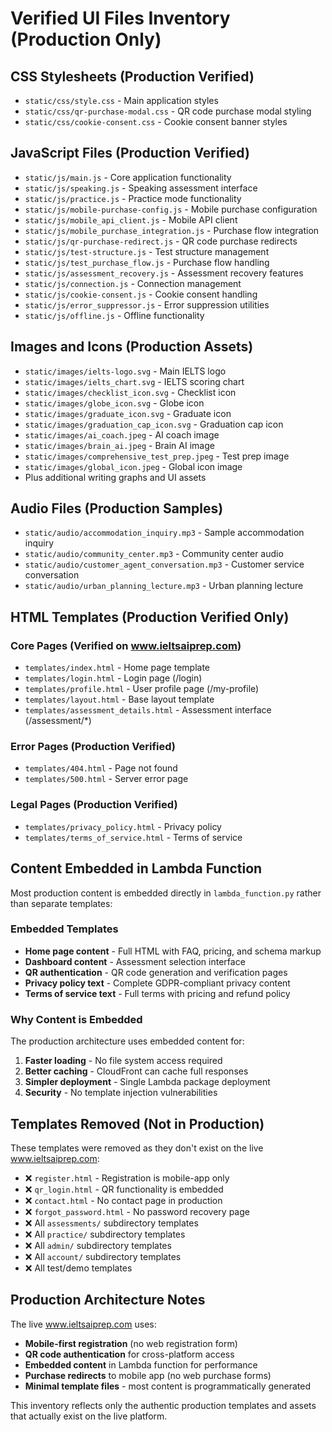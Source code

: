 # Verified UI Files Inventory (Production Only)

## CSS Stylesheets (Production Verified)
- `static/css/style.css` - Main application styles
- `static/css/qr-purchase-modal.css` - QR code purchase modal styling
- `static/css/cookie-consent.css` - Cookie consent banner styles

## JavaScript Files (Production Verified)
- `static/js/main.js` - Core application functionality
- `static/js/speaking.js` - Speaking assessment interface
- `static/js/practice.js` - Practice mode functionality
- `static/js/mobile-purchase-config.js` - Mobile purchase configuration
- `static/js/mobile_api_client.js` - Mobile API client
- `static/js/mobile_purchase_integration.js` - Purchase flow integration
- `static/js/qr-purchase-redirect.js` - QR code purchase redirects
- `static/js/test-structure.js` - Test structure management
- `static/js/test_purchase_flow.js` - Purchase flow handling
- `static/js/assessment_recovery.js` - Assessment recovery features
- `static/js/connection.js` - Connection management
- `static/js/cookie-consent.js` - Cookie consent handling
- `static/js/error_suppressor.js` - Error suppression utilities
- `static/js/offline.js` - Offline functionality

## Images and Icons (Production Assets)
- `static/images/ielts-logo.svg` - Main IELTS logo
- `static/images/ielts_chart.svg` - IELTS scoring chart
- `static/images/checklist_icon.svg` - Checklist icon
- `static/images/globe_icon.svg` - Globe icon
- `static/images/graduate_icon.svg` - Graduate icon
- `static/images/graduation_cap_icon.svg` - Graduation cap icon
- `static/images/ai_coach.jpeg` - AI coach image
- `static/images/brain_ai.jpeg` - Brain AI image
- `static/images/comprehensive_test_prep.jpeg` - Test prep image
- `static/images/global_icon.jpeg` - Global icon image
- Plus additional writing graphs and UI assets

## Audio Files (Production Samples)
- `static/audio/accommodation_inquiry.mp3` - Sample accommodation inquiry
- `static/audio/community_center.mp3` - Community center audio
- `static/audio/customer_agent_conversation.mp3` - Customer service conversation
- `static/audio/urban_planning_lecture.mp3` - Urban planning lecture

## HTML Templates (Production Verified Only)

### Core Pages (Verified on www.ieltsaiprep.com)
- `templates/index.html` - Home page template
- `templates/login.html` - Login page (/login)
- `templates/profile.html` - User profile page (/my-profile)
- `templates/layout.html` - Base layout template
- `templates/assessment_details.html` - Assessment interface (/assessment/*)

### Error Pages (Production Verified)
- `templates/404.html` - Page not found
- `templates/500.html` - Server error page

### Legal Pages (Production Verified)
- `templates/privacy_policy.html` - Privacy policy
- `templates/terms_of_service.html` - Terms of service

## Content Embedded in Lambda Function

Most production content is embedded directly in `lambda_function.py` rather than separate templates:

### Embedded Templates
- **Home page content** - Full HTML with FAQ, pricing, and schema markup
- **Dashboard content** - Assessment selection interface
- **QR authentication** - QR code generation and verification pages
- **Privacy policy text** - Complete GDPR-compliant privacy content
- **Terms of service text** - Full terms with pricing and refund policy

### Why Content is Embedded
The production architecture uses embedded content for:
1. **Faster loading** - No file system access required
2. **Better caching** - CloudFront can cache full responses
3. **Simpler deployment** - Single Lambda package deployment
4. **Security** - No template injection vulnerabilities

## Templates Removed (Not in Production)
These templates were removed as they don't exist on the live www.ieltsaiprep.com:

- ❌ `register.html` - Registration is mobile-app only
- ❌ `qr_login.html` - QR functionality is embedded
- ❌ `contact.html` - No contact page in production
- ❌ `forgot_password.html` - No password recovery page
- ❌ All `assessments/` subdirectory templates
- ❌ All `practice/` subdirectory templates  
- ❌ All `admin/` subdirectory templates
- ❌ All `account/` subdirectory templates
- ❌ All test/demo templates

## Production Architecture Notes

The live www.ieltsaiprep.com uses:
- **Mobile-first registration** (no web registration form)
- **QR code authentication** for cross-platform access
- **Embedded content** in Lambda function for performance
- **Purchase redirects** to mobile app (no web purchase forms)
- **Minimal template files** - most content is programmatically generated

This inventory reflects only the authentic production templates and assets that actually exist on the live platform.